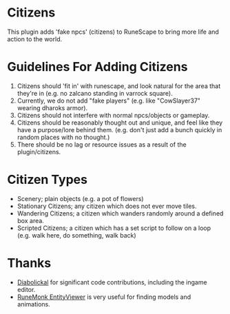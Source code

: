 # Citizens

This plugin adds 'fake npcs' (citizens) to RuneScape to bring more life and action to the world.

# Guidelines For Adding Citizens

1. Citizens should 'fit in' with runescape, and look natural for the area that they're in (e.g. no zalcano standing in
   varrock square).
2. Currently, we do not add "fake players" (e.g. like "CowSlayer37" wearing dharoks armor).
3. Citizens should not interfere with normal npcs/objects or gameplay.
4. Citizens should be reasonably thought out and unique, and feel like they have a purpose/lore behind them. (e.g. don't
   just add a bunch quickly in random places with no
   thought.)
5. There should be no lag or resource issues as a result of the plugin/citizens.

# Citizen Types

- Scenery; plain objects (e.g. a pot of flowers)
- Stationary Citizens; any citizen which does not ever move tiles.
- Wandering Citizens; a citizen which wanders randomly around a defined box area.
- Scripted Citizens; a citizen which has a set script to follow on a loop (e.g. walk here, do something, walk back)

# Thanks

- [Diabolickal](https://github.com/Diabolickal) for significant code contributions, including the ingame editor.
- [RuneMonk EntityViewer](https://runemonk.com/tools/entityviewer/?type=item&id=6169#/?type=npc&id=2205&anim=6966&rotation=-1.25_0.21_0&translation=0_-100_-185)
  is very useful for finding models and animations.
